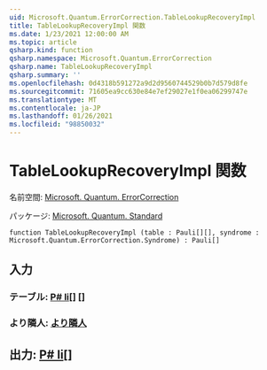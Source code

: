 ```yaml
---
uid: Microsoft.Quantum.ErrorCorrection.TableLookupRecoveryImpl
title: TableLookupRecoveryImpl 関数
ms.date: 1/23/2021 12:00:00 AM
ms.topic: article
qsharp.kind: function
qsharp.namespace: Microsoft.Quantum.ErrorCorrection
qsharp.name: TableLookupRecoveryImpl
qsharp.summary: ''
ms.openlocfilehash: 0d4318b591272a9d2d9560744529b0b7d579d8fe
ms.sourcegitcommit: 71605ea9cc630e84e7ef29027e1f0ea06299747e
ms.translationtype: MT
ms.contentlocale: ja-JP
ms.lasthandoff: 01/26/2021
ms.locfileid: "98850032"
---
```

# <a name="tablelookuprecoveryimpl-function"></a>TableLookupRecoveryImpl 関数

名前空間: [Microsoft. Quantum. ErrorCorrection](xref:Microsoft.Quantum.ErrorCorrection)

パッケージ: [Microsoft. Quantum. Standard](https://nuget.org/packages/Microsoft.Quantum.Standard)




```qsharp
function TableLookupRecoveryImpl (table : Pauli[][], syndrome : Microsoft.Quantum.ErrorCorrection.Syndrome) : Pauli[]
```


## <a name="input"></a>入力

### <a name="table--pauli"></a>テーブル: [P# li](xref:microsoft.quantum.lang-ref.pauli)[] []




### <a name="syndrome--syndrome"></a>より隣人: [より隣人](xref:Microsoft.Quantum.ErrorCorrection.Syndrome)





## <a name="output--pauli"></a>出力: [P# li](xref:microsoft.quantum.lang-ref.pauli)[]

